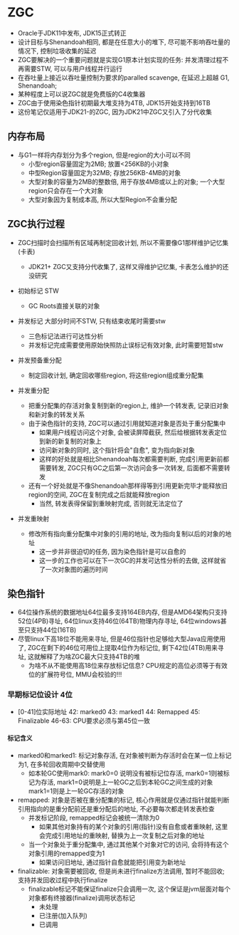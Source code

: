# ZGC

* Oracle于JDK11中发布, JDK15正式转正
* 设计目标与Shenandoah相同, 都是在任意大小的堆下, 尽可能不影响吞吐量的情况下, 控制垃圾收集的延迟
* ZGC要解决的一个重要问题就是实现G1原本计划实现的任务: 并发清理过程不再需要STW, 可以与用户线程并行运行
* 在吞吐量上接近以吞吐量控制为要求的paralled scavenge, 在延迟上超越 G1, Shenandoah;
* 某种程度上可以说ZGC就是免费版的C4收集器
* ZGC由于使用染色指针初期最大堆支持为4TB, JDK15开始支持到16TB
* 这份笔记仅适用于JDK21-的ZGC, 因为JDK21中ZGC又引入了分代收集

## 内存布局

* 与G1一样将内存划分为多个region, 但是region的大小可以不同
  * 小型region容量固定为2MB; 放置<256KB的小对象
  * 中型Region容量固定为32MB; 存放256KB-4MB的对象
  * 大型对象的容量为2MB的整数倍, 用于存放4MB或以上的对象; 一个大型region只会存在一个大对象
  * 大型对象因为复制成本高, 所以大型Region不会重分配

## ZGC执行过程

* ZGC扫描时会扫描所有区域再制定回收计划, 所以不需要像G1那样维护记忆集(卡表)
  * JDK21+ ZGC又支持分代收集了, 这样又得维护记忆集, 卡表怎么维护的还没研究
  

* 初始标记 STW
  * GC Roots直接关联的对象
* 并发标记 大部分时间不STW, 只有结束收尾时需要stw
  * 三色标记法进行可达性分析
  * 并发标记完成需要使用原始快照防止误标记有效对象, 此时需要短暂stw
* 并发预备重分配
  * 制定回收计划, 确定回收哪些region, 将这些region组成重分配集
* 并发重分配
  * 把重分配集的存活对象复制到新的region上, 维护一个转发表, 记录旧对象和新对象的转发关系
  * 由于染色指针的支持, ZGC可以通过引用就知道对象是否处于重分配集中
    * 如果用户线程访问这个对象, 会被读屏障截获, 然后给根据转发表定位到新的新复制的对象上
    * 访问新对象的同时, 这个指针将会"自愈", 变为指向新对象
    * 这样的好处就是相比Shenandoah每次都需要判断, 完成引用更新前都需要转发, ZGC只有GC之后第一次访问会多一次转发, 后面都不需要转发
  * 还有一个好处就是不像Shenandoah那样得等到引用更新完毕才能释放旧region的空间, ZGC在复制完成之后就能释放region
    * 当然, 转发表得保留到重映射完成, 否则就无法定位了
* 并发重映射
  * 修改所有指向重分配集中对象的引用的地址, 改为指向复制以后的对象的地址
    * 这一步并非很迫切的任务, 因为染色指针是可以自愈的
    * 这一步的工作也可以在下一次GC的并发可达性分析的去做, 这样就省了一次对象图的遍历时间

## 染色指针

* 64位操作系统的数据地址64位最多支持164EB内存, 但是AMD64架构只支持52位(4PB)寻址, 64位linux支持46位(64TB)物理内存寻址, 64位windows甚至只支持44位(16TB)
* 尽管linux下高18位不能用来寻址, 但是46位指针也足够给大型Java应用使用了, ZGC在剩下的46位可用位上提取4位作为标记位, 剩下42位(4TB)用来寻址, 这就解释了为啥ZGC最大只支持4TB的堆
  * 为啥不从不能使用高18位来存放标记信息? CPU规定的高位必须等于有效位的扩展符号位, MMU会校验的!!!

### 早期标记位设计 4位

* [0-41]位实际地址 42: marked0 43: marked1 44: Remapped 45: Finalizable 46-63: CPU要求必须与第45位一致

#### 标记含义

* marked0和marked1: 标记对象存活, 在对象被判断为存活时会在某一位上标记为1, 在多轮回收周期中交替使用
  * 如本轮GC使用mark0: mark0=0 说明没有被标记位存活, mark0=1则被标记为存活, mark1=0说明是上一轮GC之后到本轮GC之间生成的对象 mark1=1则是上一轮GC存活的对象
* remapped: 对象是否被在重分配集的标记, 核心作用就是仅通过指针就能判断引用指向的是重分配前还是重分配后的地址, 不必要每次都走转发表检查
  * 并发标记阶段, remapped标记会被统一清除为0
    * 如果其他对象持有的某个对象的引用(指针)没有自愈或者重映射, 这里会完成引用地址的重映射, 替换为上一次复制之后对象的地址
  * 当一个对象处于重分配集中, 通过其他某个对象对它的访问, 会将持有这个对象引用的remapped变为1
    * 如果访问旧地址, 通过指针自愈就能把引用变为新地址
* finalizable: 对象需要被回收, 但是尚未进行finalize方法调用, 暂时不能回收;  支持并发回收过程中执行finalize
  * finalizable标记不能保证finalize只会调用一次, 这个保证是jvm层面对每个对象都有终接器(finalize)调用状态标记
    * 未处理
    * 已注册(加入队列)
    * 已调用
